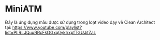 # MiniATM

Đây là ứng dụng mẫu được sử dụng trong loạt video dạy về Clean Architect tại: https://www.youtube.com/playlist?list=PLRLJQuuRRcFkOGxq0ykIrxpfTGUJitZaL
